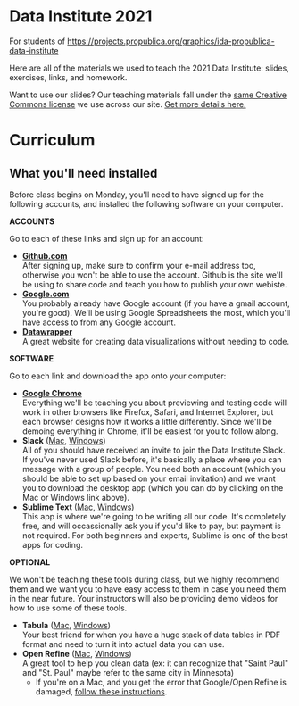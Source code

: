 # Data Institute 2021
For students of https://projects.propublica.org/graphics/ida-propublica-data-institute

Here are all of the materials we used to teach the 2021 Data Institute: slides, exercises, links, and homework.

Want to use our slides? Our teaching materials fall under the [same Creative Commons license](https://creativecommons.org/licenses/by-nc-nd/3.0/us/) we use across our site. [Get more details here.](https://www.propublica.org/steal-our-stories/)

# Curriculum

## What you'll need installed

Before class begins on Monday, you'll need to have signed up for the following accounts, and installed the following software on your computer.

**ACCOUNTS**

Go to each of these links and sign up for an account:

- **<a href="https://github.com/join?source=header-home">Github.com</a>**<br>After signing up, make sure to confirm your e-mail address too, otherwise you won't be able to use the account. Github is the site we'll be using to share code and teach you how to publish your own webiste.
- **<a href="https://accounts.google.com/SignUp?service=wise&amp;continue=https%3A%2F%2Fdrive.google.com%2F%23&amp;ltmpl=drive">Google.com</a>**<br>You probably already have Google account (if you have a gmail account, you're good). We'll be using Google Spreadsheets the most, which you'll have access to from any Google account.
- <a href="https://app.datawrapper.de/signin">**Datawrapper**</a>
  <br/> A great website for creating data visualizations without needing to code.

**SOFTWARE**

Go to each link and download the app onto your computer:

- <a href="https://www.google.com/chrome/browser/desktop/">**Google Chrome**</a>
  <br/>Everything we'll be teaching you about previewing and testing code will work in other browsers like Firefox, Safari, and Internet Explorer, but each browser designs how it works a little differently. Since we'll be demoing everything in Chrome, it'll be easiest for you to follow along.
- **Slack** (<a href="https://itunes.apple.com/app/slack/id803453959?ls=1&amp;mt=12">Mac</a>, <a href="https://slack.com/ssb/download-win">Windows</a>)
  <br/> All of you should have received an invite to join the Data Institute Slack. If you've never used Slack before, it's basically a place where you can message with a group of people. You need both an account (which you should be able to set up based on your email invitation) and we want you to download the desktop app (which you can do by clicking on the Mac or Windows link above).
- **Sublime Text** (<a href="https://download.sublimetext.com/Sublime%20Text%20Build%203114.dmg">Mac</a>, <a href="https://download.sublimetext.com/Sublime%20Text%20Build%203114%20x64%20Setup.exe">Windows</a>)
  <br/> This app is where we're going to be writing all our code. It's completely free, and will occassionally ask you if you'd like to pay, but payment is not required. For both beginners and experts, Sublime is one of the best apps for coding.

**OPTIONAL**

We won't be teaching these tools during class, but we highly recommend them and we want you to have easy access to them in case you need them in the near future. Your instructors will also be providing demo videos for how to use some of these tools.

- **Tabula** (<a href="https://github.com/tabulapdf/tabula/releases/download/v1.0.1/tabula-mac-1.0.1.zip">Mac</a>, <a href="https://github.com/tabulapdf/tabula/releases/download/v1.0.1/tabula-win-1.0.1.zip">Windows</a>)
  <br/> Your best friend for when you have a huge stack of data tables in PDF format and need to turn it into actual data you can use.
- **Open Refine** (<a href="https://github.com/OpenRefine/OpenRefine/releases/download/2.5/google-refine-2.5-r2407.dmg">Mac</a>, <a href="https://github.com/OpenRefine/OpenRefine/releases/download/2.5/google-refine-2.5-r2407.zip">Windows</a>)
  <br/> A great tool to help you clean data (ex: it can recognize that "Saint Paul" and "St. Paul" maybe refer to the same city in Minnesota)
	- If you're on a Mac, and you get the error that Google/Open Refine is damaged, [follow these instructions](open-refine-troubleshooting.md).
